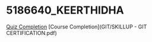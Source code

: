 # 5186640_KEERTHIDHA
[Quiz Completion](SDLC/agile.png)
[Course Completion](GIT/SKILLUP - GIT CERTIFICATION.pdf)